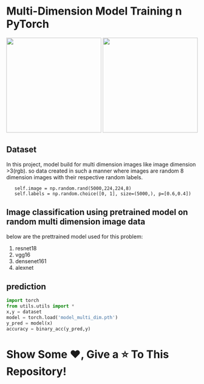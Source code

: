 # Multi-Dimension Model Training n PyTorch
<img src="https://user-images.githubusercontent.com/59862546/117540979-59b64100-b02f-11eb-9ea9-457ecf2e2271.png" width="250" height="250"> <img src="https://user-images.githubusercontent.com/59862546/117541029-9124ed80-b02f-11eb-91a0-4e5f4f0f062a.png" width="250" height="250">

## Dataset
In this project, model build for multi dimension images like image dimension >3(rgb). so data created in such a manner where images are random 8 dimension images with their respective random labels.
```
   self.image = np.random.rand(5000,224,224,8)
   self.labels = np.random.choice([0, 1], size=(5000,), p=[0.6,0.4])
```

## Image classification using pretrained model on random multi dimension image data
below are the prettrained model used for this problem:
1. resnet18
2. vgg16
3. densenet161
4. alexnet

## prediction
```python
import torch
from utils.utils import *
x,y = dataset
model = torch.load('model_multi_dim.pth')
y_pred = model(x)
accuracy = binary_acc(y_pred,y)
```

# Show Some :heart:, Give a :star: To This Repository!
